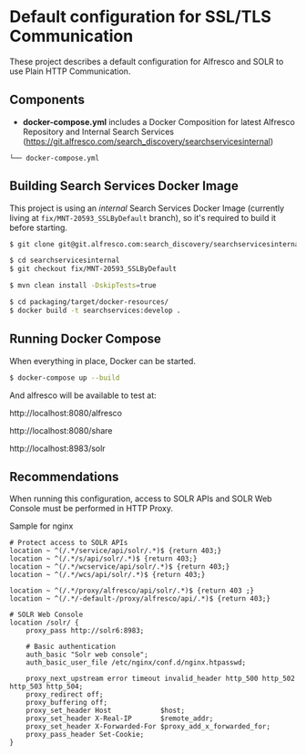 # Default configuration for SSL/TLS Communication

These project describes a default configuration for Alfresco and SOLR to use Plain HTTP Communication.

## Components

* **docker-compose.yml** includes a Docker Composition for latest Alfresco Repository and Internal Search Services (https://git.alfresco.com/search_discovery/searchservicesinternal)

```
└── docker-compose.yml
```

## Building Search Services Docker Image

This project is using an *internal* Search Services Docker Image (currently living at `fix/MNT-20593_SSLByDefault` branch), so it's required to build it before starting.

```bash
$ git clone git@git.alfresco.com:search_discovery/searchservicesinternal.git

$ cd searchservicesinternal
$ git checkout fix/MNT-20593_SSLByDefault

$ mvn clean install -DskipTests=true

$ cd packaging/target/docker-resources/
$ docker build -t searchservices:develop .
```

## Running Docker Compose

When everything in place, Docker can be started.

```bash
$ docker-compose up --build
```

And alfresco will be available to test at:

http://localhost:8080/alfresco

http://localhost:8080/share

http://localhost:8983/solr

## Recommendations

When running this configuration, access to SOLR APIs and SOLR Web Console must be performed in HTTP Proxy.

Sample for nginx

```
# Protect access to SOLR APIs
location ~ ^(/.*/service/api/solr/.*)$ {return 403;}
location ~ ^(/.*/s/api/solr/.*)$ {return 403;}
location ~ ^(/.*/wcservice/api/solr/.*)$ {return 403;}
location ~ ^(/.*/wcs/api/solr/.*)$ {return 403;}

location ~ ^(/.*/proxy/alfresco/api/solr/.*)$ {return 403 ;}
location ~ ^(/.*/-default-/proxy/alfresco/api/.*)$ {return 403;}

# SOLR Web Console
location /solr/ {
    proxy_pass http://solr6:8983;

    # Basic authentication
    auth_basic "Solr web console";
    auth_basic_user_file /etc/nginx/conf.d/nginx.htpasswd;

    proxy_next_upstream error timeout invalid_header http_500 http_502 http_503 http_504;
    proxy_redirect off;
    proxy_buffering off;
    proxy_set_header Host            $host;
    proxy_set_header X-Real-IP       $remote_addr;
    proxy_set_header X-Forwarded-For $proxy_add_x_forwarded_for;
    proxy_pass_header Set-Cookie;
} 
```

